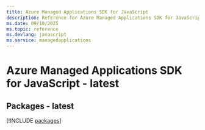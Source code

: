 ```yaml
---
title: Azure Managed Applications SDK for JavaScript
description: Reference for Azure Managed Applications SDK for JavaScript
ms.date: 09/10/2025
ms.topic: reference
ms.devlang: javascript
ms.service: managedapplications
---
```

# Azure Managed Applications SDK for JavaScript - latest
## Packages - latest
[!INCLUDE [packages](managed-applications-index.md)]